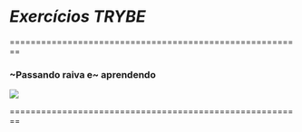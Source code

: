 # *Exercícios TRYBE*
========================================================

### ~Passando raiva e~ aprendendo

![](https://i.pinimg.com/originals/c6/dd/43/c6dd43d4562a8e1a7c51ba3bd597eedc.gif)

========================================================
